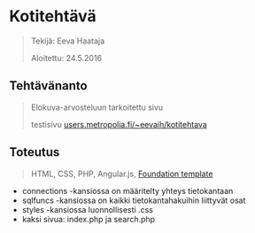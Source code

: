 # Kotitehtävä

> Tekijä: Eeva Haataja
>
> Aloitettu: 24.5.2016

## Tehtävänanto

> Elokuva-arvosteluun tarkoitettu sivu
>
> testisivu [users.metropolia.fi/~eevaih/kotitehtava](http://users.metropolia.fi/~eevaih/kotitehtava/index.php)

## Toteutus
> HTML, CSS, PHP, Angular.js, [Foundation template](http://foundation.zurb.com/templates-previews-sites-f6/blog-simple.html)
* connections -kansiossa on määritelty yhteys tietokantaan
* sqlfuncs -kansiossa on kaikki tietokantahakuihin liittyvät osat
* styles -kansiossa luonnollisesti .css
* kaksi sivua: index.php ja search.php

